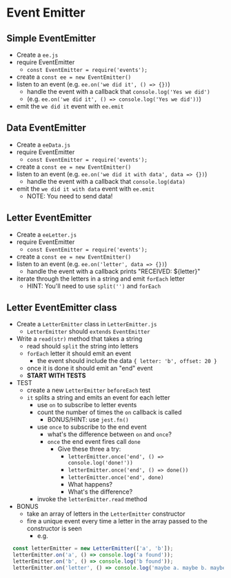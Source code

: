# Event Emitter

## Simple EventEmitter

* Create a `ee.js`
* require EventEmitter
  * `const EventEmitter = require('events');`
* create a `const ee = new EventEmitter()`
* listen to an event (e.g. `ee.on('we did it', () => {})`)
  * handle the event with a callback that `console.log('Yes we did')`
  * (e.g. `ee.on('we did it', () => console.log('Yes we did'))`)
* emit the `we did it` event with `ee.emit`











## Data EventEmitter

* Create a `eeData.js`
* require EventEmitter
  * `const EventEmitter = require('events');`
* create a `const ee = new EventEmitter()`
* listen to an event (e.g. `ee.on('we did it with data', data => {})`)
  * handle the event with a callback that `console.log(data)`
* emit the `we did it with data` event with `ee.emit`
  * NOTE: You need to send data!

## Letter EventEmitter

* Create a `eeLetter.js`
* require EventEmitter
  * `const EventEmitter = require('events');`
* create a `const ee = new EventEmitter()`
* listen to an event (e.g. `ee.on('letter', data => {})`)
  * handle the event with a callback prints "RECEIVED: ${letter}"
* iterate through the letters in a string and emit `forEach` letter
  * HINT: You'll need to use `split('')` and `forEach`

## Letter EventEmitter class

* Create a `LetterEmitter` class in `LetterEmitter.js`
  * `LetterEmitter` should `extends` `EventEmitter`
* Write a `read(str)` method that takes a string
  * read should `split` the string into letters
  * `forEach` letter it should emit an event
    * the event should include the data `{ letter: 'b', offset: 20 }`
  * once it is done it should emit an "end" event
  * **START WITH TESTS**
* TEST
  * create a new `LetterEmitter` `beforeEach` test
  * `it` splits a string and emits an event for each letter
    * use `on` to subscribe to letter events
    * count the number of times the `on` callback is called
      * BONUS/HINT: use `jest.fn()`
    * use `once` to subscribe to the end event
      * what's the difference between `on` and `once`?
      * `once` the end event fires call `done`
        * Give these three a try:
          * `letterEmitter.once('end', () => console.log('done!'))`
          * `letterEmitter.once('end', () => done())`
          * `letterEmitter.once('end', done)`
          * What happens?
          * What's the difference?
    * invoke the `letterEmitter.read` method
* BONUS
  * take an array of letters in the `LetterEmitter` constructor
  * fire a unique event every time a letter in the array passed to the constructor is seen
    * e.g.
```js
  const letterEmitter = new LetterEmitter(['a', 'b']);
  letterEmitter.on('a', () => console.log('a found'));
  letterEmitter.on('b', () => console.log('b found'));
  letterEmitter.on('letter', () => console.log('maybe a. maybe b. maybe something else'));
```
